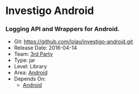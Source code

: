 # Investigo Android
### Logging API and Wrappers for Android.
* Git: https://github.com/lolay/investigo-android.git
* Release Date: 2016-04-14
* Team: [3rd Party](../teams/3rd-party.md)
* Type: jar
* Level: Library
* Area: [Android](../areas/3rd-party-android.png)
* Depends On:
  * [Android](android.md)
